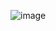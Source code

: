 ![image](https://github.com/cloverdefa/corne-wireless-view-zmk-config/blob/main/IMG/corne-wireless.jpg)   